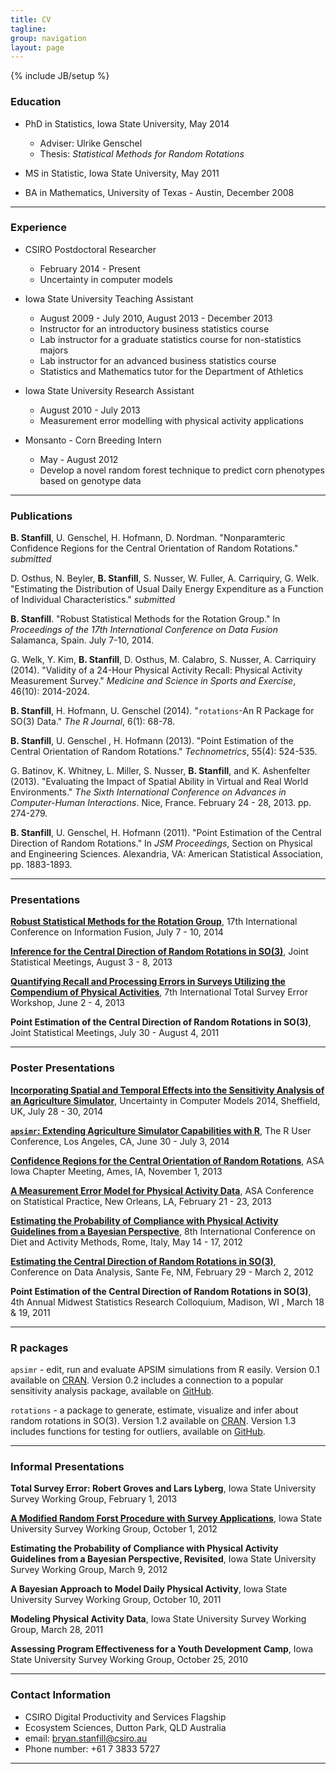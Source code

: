 ```yaml
---
title: CV
tagline:
group: navigation
layout: page
---
```

{% include JB/setup %}


### Education

* PhD in Statistics, Iowa State University, May 2014  
  * Adviser: Ulrike Genschel
  * Thesis: *Statistical Methods for Random Rotations*  
  
* MS in Statistic, Iowa State University,  May 2011  
  
* BA in Mathematics, University of Texas - Austin, December 2008  

----

### Experience

* CSIRO Postdoctoral Researcher 
  * February 2014 - Present
  * Uncertainty in computer models
  
  
* Iowa State University Teaching Assistant 
  * August 2009 - July 2010, August 2013 - December 2013
  * Instructor for an introductory business statistics course
  * Lab instructor for a graduate statistics course for non-statistics majors
  * Lab instructor for an advanced business statistics course
  * Statistics and Mathematics tutor for the Department of Athletics
  
* Iowa State University Research Assistant 
  * August 2010 - July 2013
  * Measurement error modelling with physical activity applications
  
* Monsanto - Corn Breeding Intern 
  * May - August 2012
  * Develop a novel random forest technique to predict corn phenotypes based on genotype data
  
----

### Publications

**B. Stanfill**, U. Genschel, H. Hofmann, D. Nordman.  "Nonparamteric Confidence Regions for the Central Orientation of Random Rotations." *submitted*

D. Osthus, N. Beyler, **B. Stanfill**, S. Nusser, W. Fuller, A. Carriquiry, G. Welk. "Estimating the Distribution of Usual Daily Energy Expenditure as a Function of Individual Characteristics." *submitted*

**B. Stanfill**. "Robust Statistical Methods for the Rotation Group." In *Proceedings of the 17th International Conference on Data Fusion* Salamanca, Spain. July 7-10, 2014.

G. Welk, Y. Kim, **B. Stanfill**, D. Osthus, M. Calabro, S. Nusser, A. Carriquiry (2014).  "Validity of a 24-Hour Physical Activity Recall: Physical Activity Measurement Survey." *Medicine and Science in Sports and Exercise*, 46(10): 2014-2024.

**B. Stanfill**, H. Hofmann, U. Genschel (2014). "`rotations`-An R Package for SO(3) Data." *The R Journal*, 6(1): 68-78.

**B. Stanfill**, U. Genschel , H. Hofmann (2013).  "Point Estimation of the Central Orientation of Random Rotations." *Technometrics*, 55(4): 524-535. 

G. Batinov, K. Whitney, L. Miller, S. Nusser, **B. Stanfill**, and K. Ashenfelter (2013).  "Evaluating the Impact of Spatial Ability in Virtual and Real World Environments." *The Sixth International Conference on Advances in Computer-Human Interactions*. Nice, France.  February 24 - 28, 2013. pp. 274-279.

**B. Stanfill**, U. Genschel, H. Hofmann (2011). "Point Estimation of the Central Direction of Random Rotations." In *JSM Proceedings*, Section on Physical and Engineering Sciences. Alexandria, VA: American Statistical Association, pp. 1883-1893.

----

### Presentations

**[Robust Statistical Methods for the Rotation Group](images/StanfillFUSION.pdf)**, 17th International Conference on Information Fusion, July 7 - 10, 2014

**[Inference for the Central Direction of Random Rotations in SO(3)](images/StanfillSlides.pdf)**, Joint Statistical Meetings, August 3 - 8, 2013

**[Quantifying Recall and Processing Errors in Surveys Utilizing the Compendium of Physical Activities](imgaes/StanfillITSEWFinal.pdf)**, 7th International Total Survey Error Workshop, June 2 - 4, 2013

**Point Estimation of the Central Direction of Random Rotations in SO(3)**, Joint Statistical Meetings, July 30 - August 4, 2011

----


### Poster Presentations

**[Incorporating Spatial and Temporal Effects into the Sensitivity Analysis of an Agriculture Simulator](images/Stanfill_UCM.pdf)**, Uncertainty in Computer Models 2014, Sheffield, UK, July 28 - 30, 2014

**[`apsimr`: Extending Agriculture Simulator Capabilities with R](images/Stanfill_apsimr.pdf)**, The R User Conference, Los Angeles, CA, June 30 - July 3, 2014

**[Confidence Regions for the Central Orientation of Random Rotations](images/IAPoster.pdf)**, ASA Iowa Chapter Meeting, Ames, IA, November 1, 2013

**[A Measurement Error Model for Physical Activity Data](images/BryanSPoster.pdf)**, ASA Conference on Statistical Practice, New Orleans, LA, February 21 - 23, 2013

**[Estimating the Probability of Compliance with Physical Activity Guidelines from a Bayesian Perspective](images/BryanSPosterFull.pdf)**, 8th International Conference on Diet and Activity Methods, Rome, Italy, May 14 - 17, 2012

**[Estimating the Central Direction of Random Rotations in SO(3)](images/CoDAPoster.pdf)**, Conference on Data Analysis, Sante Fe, NM, February 29 - March 2, 2012

**Point Estimation of the Central Direction of Random Rotations in SO(3)**, 4th Annual Midwest Statistics Research Colloquium, Madison, WI , March 18 & 19, 2011

----

### R packages

`apsimr` - edit, run and evaluate APSIM simulations from R easily.  Version 0.1 available on [CRAN](http://cran.rstudio.com/web/packages/apsimr/index.html).  Version 0.2 includes a connection to a popular sensitivity analysis package, available on [GitHub](https://github.com/stanfill/apsimr).

`rotations` - a package to generate, estimate, visualize and infer about random rotations in SO(3).  Version 1.2 available on [CRAN](http://cran.r-project.org/web/packages/rotations/index.html).  Version 1.3 includes functions for testing for outliers, available on [GitHub](https://github.com/stanfill/rotationsC/tree/master/rotations).

-----

### Informal Presentations

**Total Survey Error: Robert Groves and Lars Lyberg**, Iowa State University Survey Working Group, February 1, 2013

**[A Modified Random Forst Procedure with Survey Applications](images/PAMSModRF.pdf)**, Iowa State University Survey Working Group, October 1, 2012

**Estimating the Probability of Compliance with Physical Activity Guidelines from a Bayesian Perspective, Revisited**, Iowa State University Survey Working Group, March 9, 2012

**A Bayesian Approach to Model Daily Physical Activity**, Iowa State University Survey Working Group, October 10, 2011

**Modeling Physical Activity Data**, Iowa State University Survey Working Group, March 28, 2011

**Assessing Program Effectiveness for a Youth Development Camp**, Iowa State University Survey Working Group, October 25, 2010

-----

### Contact Information

* CSIRO Digital Productivity and Services Flagship
* Ecosystem Sciences, Dutton Park, QLD Australia
* email: [bryan.stanfill@csiro.au](sta36z@csiro.au)
* Phone number: +61 7 3833 5727

----